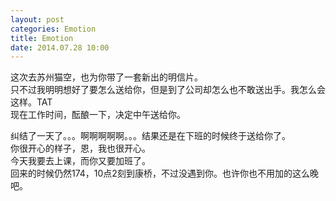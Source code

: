 ```yaml
---
layout: post
categories: Emotion
title: Emotion
date: 2014.07.28 10:00
---
```


这次去苏州猫空，也为你带了一套新出的明信片。<br>
只不过我明明想好了要怎么送给你，但是到了公司却怎么也不敢送出手。我怎么会这样。TAT<br>
现在工作时间，酝酿一下，决定中午送给你。

纠结了一天了。。。啊啊啊啊啊。。。结果还是在下班的时候终于送给你了。<br>
你很开心的样子，恩，我也很开心。<br>
今天我要去上课，而你又要加班了。<br>
回来的时候仍然174，10点2刻到康桥，不过没遇到你。也许你也不用加的这么晚吧。